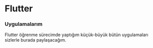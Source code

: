 # Flutter
### Uygulamalarım

Flutter öğrenme sürecimde yaptığım küçük-büyük bütün uygulamaları sizlerle burada paylaşacağım.

